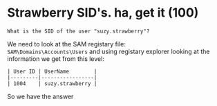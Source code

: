# Strawberry SID's. ha, get it (100)
`What is the SID of the user "suzy.strawberry"?`

We need to look at the SAM registary file:\
`SAM\Domains\Accounts\Users` and using registary explorer looking at the information we get from this level:
```
| User ID | UserName        |
|---------|-----------------|
| 1004    | suzy.strawberry |
```
So we have the answer